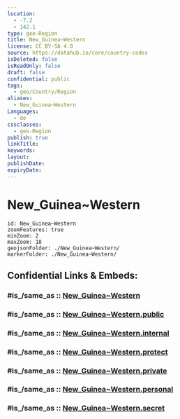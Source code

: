 ```yaml
---
location:
  - -7.2
  - 142.1
type: geo-Region
title: New_Guinea~Western
license: CC BY-SA 4.0
source: https://datahub.io/core/country-codes
isDeleted: false
isReadOnly: false
draft: false
confidential: public
tags:
  - geo/Country/Region
aliases:
  - New_Guinea~Western
Languages:
  - de
cssclasses:
  - geo-Region
publish: true
linkTitle:
keywords:
layout:
publishDate:
expiryDate:
---
```


# New_Guinea~Western

```leaflet
id: New_Guinea~Western
zoomFeatures: true 
minZoom: 2 
maxZoom: 18
geojsonFolder: ./New_Guinea~Western/
markerFolder: ./New_Guinea~Western/
```


## Confidential Links & Embeds: 

### #is_/same_as :: [New_Guinea~Western](/_Standards/Earth/Continent/Asia/Asia~South~East/Malay_Archipelago/Papua-New_Guinea/Provinces~Papua/New_Guinea~Western.md) 

### #is_/same_as :: [New_Guinea~Western.public](/_public/Earth/Continent/Asia/Asia~South~East/Malay_Archipelago/Papua-New_Guinea/Provinces~Papua/New_Guinea~Western.public.md) 

### #is_/same_as :: [New_Guinea~Western.internal](/_internal/Earth/Continent/Asia/Asia~South~East/Malay_Archipelago/Papua-New_Guinea/Provinces~Papua/New_Guinea~Western.internal.md) 

### #is_/same_as :: [New_Guinea~Western.protect](/_protect/Earth/Continent/Asia/Asia~South~East/Malay_Archipelago/Papua-New_Guinea/Provinces~Papua/New_Guinea~Western.protect.md) 

### #is_/same_as :: [New_Guinea~Western.private](/_private/Earth/Continent/Asia/Asia~South~East/Malay_Archipelago/Papua-New_Guinea/Provinces~Papua/New_Guinea~Western.private.md) 

### #is_/same_as :: [New_Guinea~Western.personal](/_personal/Earth/Continent/Asia/Asia~South~East/Malay_Archipelago/Papua-New_Guinea/Provinces~Papua/New_Guinea~Western.personal.md) 

### #is_/same_as :: [New_Guinea~Western.secret](/_secret/Earth/Continent/Asia/Asia~South~East/Malay_Archipelago/Papua-New_Guinea/Provinces~Papua/New_Guinea~Western.secret.md)

